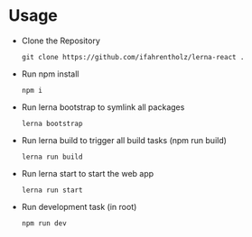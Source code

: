 # Usage

- Clone the Repository
  ```
  git clone https://github.com/ifahrentholz/lerna-react .
  ```
- Run npm install
  ```
  npm i
  ```
- Run lerna bootstrap to symlink all packages
  ```
  lerna bootstrap
  ```
- Run lerna build to trigger all build tasks (npm run build)
  ```
  lerna run build
  ```
- Run lerna start to start the web app
  ```
  lerna run start
  ```
- Run development task (in root)
  ```
  npm run dev
  ```
